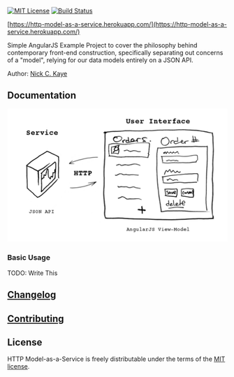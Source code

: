 [![MIT License][license-image]][license-url] [![Build Status][travis-image]][travis-url]

[https://http-model-as-a-service.herokuapp.com/](https://http-model-as-a-service.herokuapp.com/)

Simple AngularJS Example Project to cover the philosophy behind contemporary front-end construction, specifically separating out concerns of a "model", relying for our data models entirely on a JSON API.

Author: [Nick C. Kaye](http://www.nickkaye.com)

## Documentation

![Using $http Model-as-a-Service in AngularJS][top-level-diagram-image]

### Basic Usage

TODO: Write This
   
## [Changelog](CHANGELOG.md)

## [Contributing](CONTRIBUTING.md)

## License

HTTP Model-as-a-Service is freely distributable under the terms of the [MIT license](LICENSE).

[license-image]: http://img.shields.io/badge/license-MIT-blue.svg?style=flat
[license-url]: LICENSE

[travis-url]: http://travis-ci.org/nickckaye/http-model-as-a-service
[travis-image]: http://img.shields.io/travis/nickckaye/http-model-as-a-service/master.svg?style=flat

[top-level-diagram-image]: /client/assets/images/http-model-as-a-service-diagram.png
